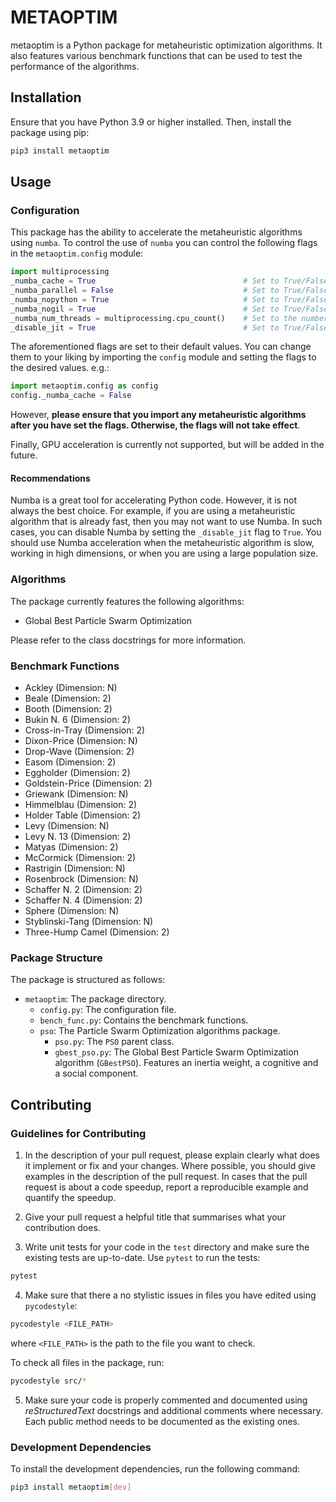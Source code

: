 # METAOPTIM

metaoptim is a Python package for metaheuristic optimization algorithms. It also features various benchmark functions that can be used to test the performance of the algorithms.

## Installation
Ensure that you have Python 3.9 or higher installed. Then, install the package using pip:

```bash
pip3 install metaoptim
```

## Usage

### Configuration

This package has the ability to accelerate the metaheuristic algorithms using `numba`. To control the use of `numba` you can control the following flags in the `metaoptim.config` module:

```python
import multiprocessing
_numba_cache = True                                 # Set to True/False to enable/disable Numba cache
_numba_parallel = False                             # Set to True/False to enable/disable Numba parallel
_numba_nopython = True                              # Set to True/False to enable/disable Numba nopython
_numba_nogil = True                                 # Set to True/False to enable/disable Numba nogil
_numba_num_threads = multiprocessing.cpu_count()    # Set to the number of threads to use for Numba
_disable_jit = True                                 # Set to True/False to enable/disable Numba JIT
```

The aforementioned flags are set to their default values. You can change them to your liking by importing the `config` module and setting the flags to the desired values.
e.g.:

```python
import metaoptim.config as config
config._numba_cache = False
```

However, **please ensure that you import any metaheuristic algorithms after you have set the flags. Otherwise, the flags will not take effect**.

Finally, GPU acceleration is currently not supported, but will be added in the future.

#### Recommendations

Numba is a great tool for accelerating Python code. However, it is not always the best choice. For example, if you are using a metaheuristic algorithm that is already fast, then you may not want to use Numba. In such cases, you can disable Numba by setting the `_disable_jit` flag to `True`.
You should use Numba acceleration when the metaheuristic algorithm is slow, working in high dimensions, or when you are using a large population size.

### Algorithms

The package currently features the following algorithms:

- Global Best Particle Swarm Optimization

Please refer to the class docstrings for more information.

### Benchmark Functions

- Ackley (Dimension: N)
- Beale (Dimension: 2)
- Booth (Dimension: 2)
- Bukin N. 6 (Dimension: 2)
- Cross-in-Tray (Dimension: 2)
- Dixon-Price (Dimension: N)
- Drop-Wave (Dimension: 2)
- Easom (Dimension: 2)
- Eggholder (Dimension: 2)
- Goldstein-Price (Dimension: 2)
- Griewank (Dimension: N)
- Himmelblau (Dimension: 2)
- Holder Table (Dimension: 2)
- Levy (Dimension: N)
- Levy N. 13 (Dimension: 2)
- Matyas (Dimension: 2)
- McCormick (Dimension: 2)
- Rastrigin (Dimension: N)
- Rosenbrock (Dimension: N)
- Schaffer N. 2 (Dimension: 2)
- Schaffer N. 4 (Dimension: 2)
- Sphere (Dimension: N)
- Styblinski-Tang (Dimension: N)
- Three-Hump Camel (Dimension: 2)

### Package Structure

The package is structured as follows:

- `metaoptim`: The package directory.
    - `config.py`: The configuration file.
    - `bench_func.py`: Contains the benchmark functions.
    - `pso`: The Particle Swarm Optimization algorithms package.
      - `pso.py`: The `PSO` parent class.
      - `gbest_pso.py`: The Global Best Particle Swarm Optimization algorithm (`GBestPSO`). Features an inertia weight, a cognitive and a social component.

## Contributing

### Guidelines for Contributing

1. In the description of your pull request, please explain clearly what does it implement or fix and your changes. Where possible, you should give examples in the description of the pull request. In cases that the pull request is about a code speedup, report a reproducible example and quantify the speedup.

2. Give your pull request a helpful title that summarises what your contribution does.

3. Write unit tests for your code in the `test` directory and make sure the existing tests are up-to-date. Use `pytest` to run the tests:

```bash
pytest
```

4. Make sure that there a no stylistic issues in files you have edited using `pycodestyle`:

```bash
pycodestyle <FILE_PATH>
```

where `<FILE_PATH>` is the path to the file you want to check.

To check all files in the package, run:

```bash
pycodestyle src/*
```

5. Make sure your code is properly commented and documented using *reStructuredText* docstrings and additional comments where necessary. Each public method needs to be documented as the existing ones.

### Development Dependencies

To install the development dependencies, run the following command:

```bash
pip3 install metaoptim[dev]
```